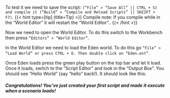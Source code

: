 To test it we need to save the script: ```(“File” > “Save All” || CTRL + S) and compile it (“Build” > “Compile and Reload Scripts” || SHIIFT + F7)```.
{{< hint type=[tip] (title=Tip) >}}
Compile note: If you compile while in the “World Editor” it will restart the “World Editor”..
{{< /hint >}}


Now we need to open the World Editor. To do this switch to the Workbench then press ```“Editors” > “World Editor”```.

In the World Editor we need to load the Eden world. To do this go ```“File” > “Load World” or press CTRL + O. Then double click on “Eden.ent”```.

Once Eden loads press the green play button on the top bar and let it load. Once it loads, switch to the “Script Editor” and look in the “Output Box”. You should see “Hello World” (say “hello” back!). It should look like this:


##### Congratulations! You’ve just created your first script and made it execute when a scenario loads!

